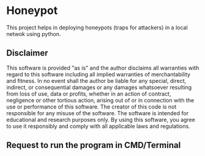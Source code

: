 # Honeypot
This project helps in deploying honeypots (traps for attackers) in a local netwok using python.
## Disclaimer
This software is provided "as is" and the author disclaims all warranties with regard to this software including all implied warranties of merchantability and fitness. In no event shall the author be liable for any special, direct, indirect, or consequential damages or any damages whatsoever resulting from loss of use, data or profits, whether in an action of contract, negligence or other tortious action, arising out of or in connection with the use or performance of this software.
The creator of this code is not responsible for any misuse of the software. The software is intended for educational and research purposes only. By using this software, you agree to use it responsibly and comply with all applicable laws and regulations.

## Request to run the program in CMD/Terminal
